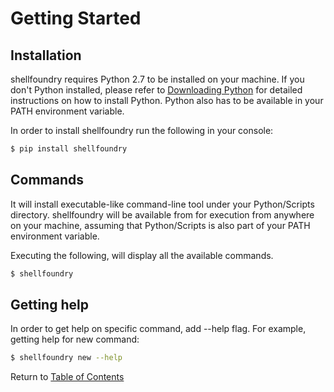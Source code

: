 # Getting Started

## Installation

shellfoundry requires Python 2.7 to be installed on your machine. If you don't Python installed, please refer to
[Downloading Python](https://wiki.python.org/moin/BeginnersGuide/Download) for detailed instructions on
how to install Python. Python also has to be available in your PATH environment variable.

In order to install shellfoundry run the following in your console:

```bash
$ pip install shellfoundry
```

## Commands
It will install executable-like command-line tool under your Python/Scripts directory.  shellfoundry will be available
from for execution from anywhere on your machine, assuming that Python/Scripts is also part of your PATH environment variable.

Executing the following, will display all the available commands.

```bash
$ shellfoundry
```

## Getting help
In order to get help on specific command, add --help flag. For example, getting help for new command:
```bash
$ shellfoundry new --help
```

Return to [Table of Contents](readme.md)
